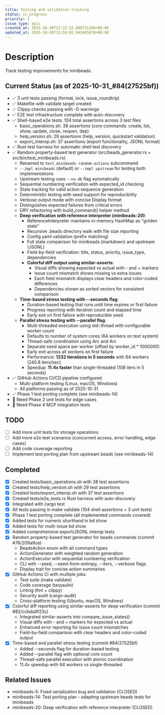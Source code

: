 ```yaml
---
title: Testing and validation tracking
status: in_progress
priority: 1
issue_type: epic
created_at: 2025-10-30T13:22:12.880731360+00:00
updated_at: 2025-10-30T13:56:02.945405078+00:00
---
```


# Description

Track testing improvements for minibeads.

## Current Status (as of 2025-10-31_#84(27525bf))
- ✅ 3 unit tests passing (format, lock, issue_roundtrip)
- ✅ Makefile with validate target created
- ✅ Clippy checks passing with -D warnings
- ✅ E2E test infrastructure complete with auto-discovery
- ✅ Shell-based e2e tests: 104 total assertions across 3 test files
  - basic_operations.sh: 38 assertions (core commands: create, list, show, update, close, reopen, dep)
  - help_version.sh: 29 assertions (help, version, quickstart validation)
  - export_interop.sh: 37 assertions (export functionality, JSONL format)
- ✅ Rust test harness for automatic shell test discovery
- ✅ Random property-based test generator (src/beads_generator.rs + src/bin/test_minibeads.rs)
  - Renamed to `test_minibeads random-actions` subcommand
  - `--impl minibeads` (default) or `--impl upstream` for testing both implementations
  - Upstream testing uses `--no-db` flag automatically
  - Sequential numbering verification with expected_id checking
  - State tracking for valid action sequence generation
  - Deterministic testing with seed support for reproducibility
  - Verbose output mode with concise Display format
  - Distinguishes expected failures from critical errors
  - DRY refactoring with build_command() helper method
  - **Deep verification with reference interpreter (minibeads-20)**:
    - ReferenceInterpreter maintains in-memory HashMap as "golden state"
    - Recursive .beads directory walk with file size reporting
    - Config.yaml validation (prefix matching)
    - Full state comparison for minibeads (markdown) and upstream (JSONL)
    - Field-by-field verification: title, status, priority, issue_type, dependencies
    - **Colorful diff output using similar-asserts**:
      - Visual diffs showing expected vs actual with - and + markers
      - Issue count mismatch shows missing vs extra issues
      - Each field mismatch displays clear headers and color-coded differences
      - Dependencies shown as sorted vectors for consistent comparison
  - **Time-based stress testing with --seconds flag**:
    - Duration-based testing that runs until time expires or first failure
    - Progress reporting with iteration count and elapsed time
    - Early exit on first failure with reproducible seed
  - **Parallel stress testing with --parallel flag**:
    - Multi-threaded execution using std::thread with configurable worker count
    - Defaults to number of system cores (64 workers on test system)
    - Thread-safe coordination using Arc<AtomicBool> and Arc<AtomicU64>
    - Separate seed space per worker (offset by worker_id * 1000000)
    - Early exit across all workers on first failure
    - Performance: **1232 iterations in 5 seconds** with 64 workers (240.8 iters/sec)
    - Speedup: **11.4x faster** than single-threaded (108 iters in 5 seconds)
- ✅ GitHub Actions CI/CD pipeline configured
  - Multi-platform testing (Linux, macOS, Windows)
  - All platforms passing as of 2025-10-31
- ✅ Phase 1 test porting complete (see minibeads-14)
- 🔲 Need Phase 2 unit tests for edge cases
- 🔲 Need Phase 4 MCP integration tests

## TODO
- [ ] Add more unit tests for storage operations
- [ ] Add more e2e test scenarios (concurrent access, error handling, edge cases)
- [ ] Add code coverage reporting
- [ ] Implement test porting plan from upstream beads (see minibeads-14)

## Completed
- [x] Created tests/basic_operations.sh with 38 test assertions
- [x] Created tests/help_version.sh with 29 test assertions
- [x] Created tests/export_interop.sh with 37 test assertions
- [x] Created tests/e2e_tests.rs Rust harness with auto-discovery
- [x] Integrated with cargo test
- [x] All tests passing in make validate (104 shell assertions + 3 unit tests)
- [x] Phase 1 test porting complete (all implemented commands covered)
- [x] Added tests for numeric shorthand in bd show
- [x] Added tests for multi-issue bd show
- [x] Added comprehensive export/JSONL interop tests
- [x] Random property-based test generator for beads commands (commit #76/209a9ce)
  - BeadsAction enum with all command types
  - ActionGenerator with weighted random generation
  - ActionExecutor with sequential numbering verification
  - CLI with --seed, --seed-from-entropy, --iters, --verbose flags
  - Display trait for concise action summaries
- [x] GitHub Actions CI with multiple jobs:
  - Test suite (make validate)
  - Code coverage (tarpaulin)
  - Linting (fmt + clippy)
  - Security audit (cargo-audit)
  - Cross-platform testing (Ubuntu, macOS, Windows)
- [x] Colorful diff reporting using similar-asserts for deep verification (commit #82/ccbda9f23c)
  - Integrated similar-asserts into compare_issue_states()
  - Visual diffs with - and + markers for expected vs actual
  - Enhanced error reporting for issue count mismatches
  - Field-by-field comparison with clear headers and color-coded output
- [x] Time-based and parallel stress testing (commit #84/27525bf)
  - Added --seconds flag for duration-based testing
  - Added --parallel flag with optional core count
  - Thread-safe parallel execution with atomic coordination
  - 11.4x speedup with 64 workers vs single-threaded

## Related Issues
- minibeads-5: Fixed serialization bug and validation (CLOSED)
- minibeads-14: Test porting plan - adapting upstream beads tests for minibeads
- minibeads-20: Deep verification with reference interpreter (CLOSED)
